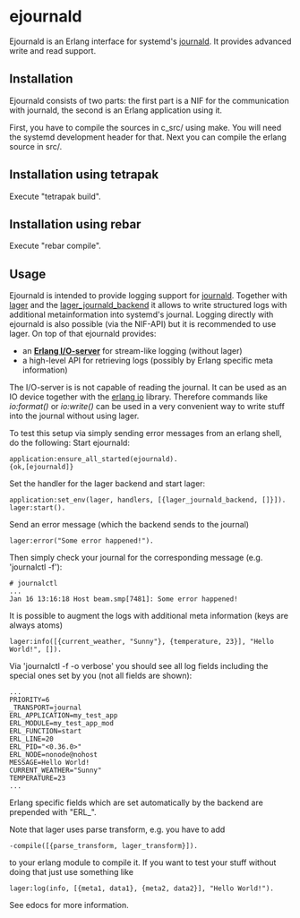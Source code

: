 ejournald
=========

Ejournald is an Erlang interface for systemd's [journald](http://www.freedesktop.org/software/systemd/man/systemd-journald.service.html). It provides advanced write and read support.

Installation
------------

Ejournald consists of two parts: the first part is a NIF for the communication with journald, the second is an Erlang application using it.

First, you have to compile the sources in c_src/ using make. You will need the systemd development header for that. Next you can compile the erlang source in src/. 

Installation using tetrapak
--------------------------
Execute "tetrapak build".

Installation using rebar
--------------------------
Execute "rebar compile".  

Usage
-----
Ejournald is intended to provide logging support for [journald](http://www.freedesktop.org/software/systemd/man/systemd-journald.service.html). Together with [lager](https://github.com/basho/lager) and the [lager_journald_backend](https://github.com/travelping/lager_journald_backend) it allows to write structured logs with additional metainformation into systemd's journal. Logging directly with ejournald is also possible (via the NIF-API) but it is recommended to use lager. On top of that ejournald provides:

- an **[Erlang I/O-server](http://www.erlang.org/doc/apps/stdlib/io_protocol.html)** for stream-like logging (without lager)
- a high-level API for retrieving logs (possibly by Erlang specific meta information)

The I/O-server is is not capable of reading the journal. It can be used as an IO device together with the [erlang io](http://erlang.org/doc/man/io.html) library. Therefore commands like *io:format()* or *io:write()* can be used in a very convenient way to write stuff into the journal without using lager. 

To test this setup via simply sending error messages from an erlang shell, do the following:
Start ejournald:
```
application:ensure_all_started(ejournald).
{ok,[ejournald]}
```
Set the handler for the lager backend and start lager:
```
application:set_env(lager, handlers, [{lager_journald_backend, []}]).
lager:start().
```
Send an error message (which the backend sends to the journal)
```
lager:error("Some error happened!").
```
Then simply check your journal for the corresponding message (e.g. 'journalctl -f'):
```
# journalctl
...
Jan 16 13:16:18 Host beam.smp[7481]: Some error happened!
```

It is possible to augment the logs with additional meta information (keys are always atoms)
```
lager:info([{current_weather, "Sunny"}, {temperature, 23}], "Hello World!", []).
```
Via 'journalctl -f -o verbose' you should see all log fields including the special ones set by you (not all fields are shown):
```
...
PRIORITY=6
_TRANSPORT=journal
ERL_APPLICATION=my_test_app
ERL_MODULE=my_test_app_mod
ERL_FUNCTION=start
ERL_LINE=20
ERL_PID="<0.36.0>"
ERL_NODE=nonode@nohost
MESSAGE=Hello World!
CURRENT_WEATHER="Sunny"
TEMPERATURE=23
...
```
Erlang specific fields which are set automatically by the backend are prepended with "ERL_".

Note that lager uses parse transform, e.g. you have to add
```
-compile([{parse_transform, lager_transform}]).
```
to your erlang module to compile it. If you want to test your stuff without doing that just use something like
```
lager:log(info, [{meta1, data1}, {meta2, data2}], "Hello World!").
```

See edocs for more information. 
